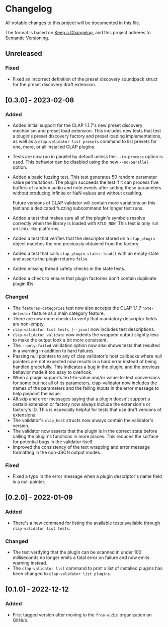 # Changelog

All notable changes to this project will be documented in this file.

The format is based on [Keep a Changelog](https://keepachangelog.com/en/1.0.0/),
and this project adheres to [Semantic
Versioning](https://semver.org/spec/v2.0.0.html).

## Unreleased

### Fixed

- Fixed an incorrect definition of the preset discovery soundpack struct for the
  preset discovery draft extension.

## [0.3.0] - 2023-02-08

### Added

- Added initial support for the CLAP 1.1.7's new preset discovery mechanism and
  preset load extension. This includes new tests that test a plugin's preset
  discovery factory and preset loading implementations, as well as a
  `clap-validator list presets` command to list presets for one, more, or all
  installed CLAP plugins.
- Tests are now run in parallel by default unless the `--in-process` option is
  used. This behavior can be disabled using the new `--no-parallel` option.
- Added a basic fuzzing test. This test generates 50 random parameter value
  permutations. The plugin succeeds the test if it can process five buffers of
  random audio and note events after setting those parameters without producing
  infinite or NaN values and without crashing.

  Future versions of CLAP validator will contain more variations on this test
  and a dedicated fuzzing subcommand for longer test runs.

- Added a test that makes sure all of the plugin's symbols resolve correctly
  when the library is loaded with `RTLD_NOW`. This test is only run on Unix-like
  platforms.
- Added a test that verifies that the descriptor stored on a `clap_plugin`
  object matches the one previously obtained from the factory.
- Added a test that calls `clap_plugin_state::load()` with an empty state and
  asserts the plugin returns `false`.
- Added missing thread safety checks in the state tests.
- Added a check to ensure that plugin factories don't contain duplicate plugin
  IDs.

### Changed

- The `features-categories` test now also accepts the CLAP 1.1.7 `note-detector`
  feature as a main category feature.
- There are now more checks to verify that mandatory descriptor fields are
  non-empty.
- `clap-validator list tests [--json]` now includes test descriptions.
- `clap-validator validate` now indents the wrapped output slightly less to make
  the output look a bit more consistent.
- The `--only-failed` validation option now also shows tests that resulted in a
  warning in addition to hard failures.
- Passing null pointers to any of clap validator's host callbacks where null
  pointers are not expected now results in a hard error instead of being handled
  gracefully. This indicates a bug in the plugin, and the previous behavior made
  it too easy to overlook.
- When a plugin supports text-to-value and/or value-to-text conversions for some
  but not all of its parameters, clap-validator now includes the names of the
  parameters and the failing inputs in the error message to help pinpoint the
  issue.
- All skip and error messages saying that a plugin doesn't support a certain
  extension or factory now always include the extension's or factory's ID. This
  is especially helpful for tests that use draft versions of extensions.
- The validator's `clap_host` structs now always contain the validator's
  version.
- The validator now asserts that the plugin is in the correct state before
  calling the plugin's functions in more places. This reduces the surface for
  potential bugs in the validator itself.
- Improved the consistency of the text wrapping and error message formatting in
  the non-JSON output modes.

### Fixed

- Fixed a typo in the error message when a plugin descriptor's name field is a
  null pointer.

## [0.2.0] - 2022-01-09

### Added

- There's a new command for listing the available tests available through
  `clap-validator list tests`.

### Changed

- The test verifying that the plugin can be scanned in under 100 milliseconds no
  longer emits a fatal error on failure and now emits warning instead.
- The `clap-validator list` command to print a list of installed plugins has
  been changed to `clap-validator list plugins`.

## [0.1.0] - 2022-12-12

### Added

- First tagged version after moving to the `free-audio` organization on GitHub.
